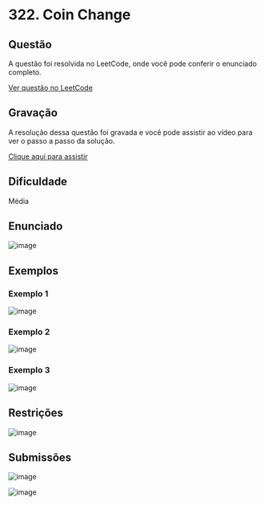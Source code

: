 # 322. Coin Change

## Questão

A questão foi resolvida no LeetCode, onde você pode conferir o enunciado completo.

[Ver questão no LeetCode](https://leetcode.com/problems/coin-change/?envType=problem-list-v2&envId=n5q0ap4i)    

## Gravação

A resolução dessa questão foi gravada e você pode assistir ao vídeo para ver o passo a passo da solução.

[Clique aqui para assistir]()

## Dificuldade

Média

## Enunciado

![image](https://github.com/user-attachments/assets/5d5b06e1-34e7-43ae-8ff2-95e4dd31db41)

## Exemplos

### Exemplo 1

![image](https://github.com/user-attachments/assets/f5361852-2000-4df7-8ba2-a7da41c1afd6)

### Exemplo 2

![image](https://github.com/user-attachments/assets/0bf45ee4-09b4-4f0a-bec9-7f2bf880dcc3)

### Exemplo 3

![image](https://github.com/user-attachments/assets/be23d6ea-de25-4045-95b3-d9df87256562)

## Restrições

![image](https://github.com/user-attachments/assets/4b7c0c5f-6cb0-4bc0-884c-01de3cde7a4a)

## Submissões

![image](https://github.com/user-attachments/assets/70f37b60-e39a-462b-ade8-1d009540f8c3)

![image](https://github.com/user-attachments/assets/6cdedecd-89a9-4fef-ae5b-2de1720510cd)
